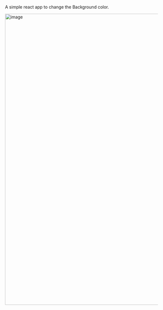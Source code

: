 A simple react app to change the Background color.

<img width="960" alt="image" src="https://github.com/saloni0419/Bg-Changer/assets/100074110/1fe5e3a2-8637-4690-9980-1a9f98182aed">

